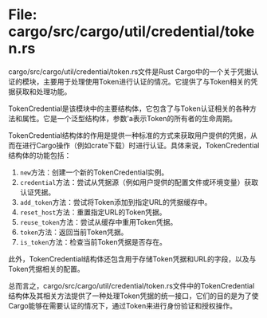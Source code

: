 # File: cargo/src/cargo/util/credential/token.rs

cargo/src/cargo/util/credential/token.rs文件是Rust Cargo中的一个关于凭据认证的模块，主要用于处理使用Token进行认证的情况。它提供了与Token相关的凭据获取和处理功能。

TokenCredential是该模块中的主要结构体，它包含了与Token认证相关的各种方法和属性。它是一个泛型结构体，参数'a表示Token的所有者的生命周期。

TokenCredential结构体的作用是提供一种标准的方式来获取用户提供的凭据，从而在进行Cargo操作（例如crate下载）时进行认证。具体来说，TokenCredential结构体的功能包括：

1. `new`方法：创建一个新的TokenCredential实例。
2. `credential`方法：尝试从凭据源（例如用户提供的配置文件或环境变量）获取认证凭据。
3. `add_token`方法：尝试将Token添加到指定URL的凭据缓存中。
4. `reset_host`方法：重置指定URL的Token凭据。
5. `reuse_token`方法：尝试从缓存中重用Token凭据。
6. `token`方法：返回当前Token凭据。
7. `is_token`方法：检查当前Token凭据是否存在。

此外，TokenCredential结构体还包含用于存储Token凭据和URL的字段，以及与Token凭据相关的配置。

总而言之，cargo/src/cargo/util/credential/token.rs文件中的TokenCredential结构体及其相关方法提供了一种处理Token凭据的统一接口，它们的目的是为了使Cargo能够在需要认证的情况下，通过Token来进行身份验证和授权操作。

